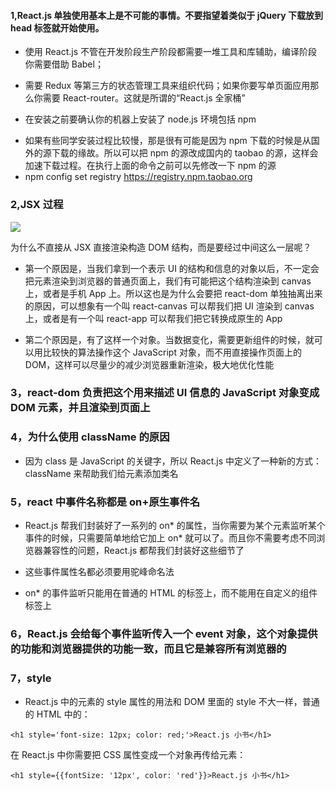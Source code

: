 <!--
 * @Description: 安装react
 * @Author: xiao.zhang
 * @Date: 2020-09-17 14:01:40
 * @LastEditors: xiao.zhang
 * @LastEditTime: 2020-10-09 10:49:24
-->

#### 1,React.js 单独使用基本上是不可能的事情。不要指望着类似于 jQuery 下载放到 head 标签就开始使用。

- 使用 React.js 不管在开发阶段生产阶段都需要一堆工具和库辅助，编译阶段你需要借助 Babel；

- 需要 Redux 等第三方的状态管理工具来组织代码；如果你要写单页面应用那么你需要 React-router。这就是所谓的“React.js 全家桶”

- 在安装之前要确认你的机器上安装了 node.js 环境包括 npm

* 如果有些同学安装过程比较慢，那是很有可能是因为 npm 下载的时候是从国外的源下载的缘故。所以可以把 npm 的源改成国内的 taobao 的源，这样会加速下载过程。在执行上面的命令之前可以先修改一下 npm 的源
* npm config set registry https://registry.npm.taobao.org

### 2,JSX 过程

![](https://huzidaha.github.io/static/assets/img/posts/44B5EC06-EAEB-4BA2-B3DC-325703E4BA45.png)

为什么不直接从 JSX 直接渲染构造 DOM 结构，而是要经过中间这么一层呢？

- 第一个原因是，当我们拿到一个表示 UI 的结构和信息的对象以后，不一定会把元素渲染到浏览器的普通页面上，我们有可能把这个结构渲染到 canvas 上，或者是手机 App 上。所以这也是为什么会要把 react-dom 单独抽离出来的原因，可以想象有一个叫 react-canvas 可以帮我们把 UI 渲染到 canvas 上，或者是有一个叫 react-app 可以帮我们把它转换成原生的 App

- 第二个原因是，有了这样一个对象。当数据变化，需要更新组件的时候，就可以用比较快的算法操作这个 JavaScript 对象，而不用直接操作页面上的 DOM，这样可以尽量少的减少浏览器重新渲染，极大地优化性能

### 3，react-dom 负责把这个用来描述 UI 信息的 JavaScript 对象变成 DOM 元素，并且渲染到页面上

### 4，为什么使用 className 的原因

- 因为 class 是 JavaScript 的关键字，所以 React.js 中定义了一种新的方式：className 来帮助我们给元素添加类名

### 5，react 中事件名称都是 on+原生事件名

- React.js 帮我们封装好了一系列的 on* 的属性，当你需要为某个元素监听某个事件的时候，只需要简单地给它加上 on* 就可以了。而且你不需要考虑不同浏览器兼容性的问题，React.js 都帮我们封装好这些细节了

- 这些事件属性名都必须要用驼峰命名法

- on\* 的事件监听只能用在普通的 HTML 的标签上，而不能用在自定义的组件标签上

### 6，React.js 会给每个事件监听传入一个 event 对象，这个对象提供的功能和浏览器提供的功能一致，而且它是兼容所有浏览器的

### 7，style

- React.js 中的元素的 style 属性的用法和 DOM 里面的 style 不大一样，普通的 HTML 中的：

```
<h1 style='font-size: 12px; color: red;'>React.js 小书</h1>
```

在 React.js 中你需要把 CSS 属性变成一个对象再传给元素：

```
<h1 style={{fontSize: '12px', color: 'red'}}>React.js 小书</h1>
```
